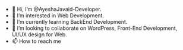 - 👋 Hi, I’m @AyeshaJavaid-Developer.
- 👀 I’m interested in Web Development.
- 🌱 I’m currently learning BackEnd Development.
- 💞️ I’m looking to collaborate on WordPress, Front-End Development, UI/UX design for Web.
- 📫 How to reach me 

<!---
AyeshaJavaid-Developer/AyeshaJavaid-Developer is a ✨ special ✨ repository because its `README.md` (this file) appears on your GitHub profile.
You can click the Preview link to take a look at your changes.
--->
